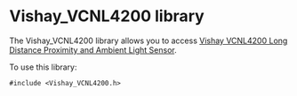 # Vishay_VCNL4200 library

The Vishay_VCNL4200 library allows you to access [Vishay VCNL4200 Long Distance Proximity and Ambient Light Sensor](https://www.vishay.com/docs/84430/vcnl4200.pdf).

To use this library:

```
#include <Vishay_VCNL4200.h>
```
